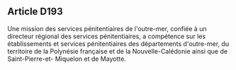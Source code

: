 Article D193
----
Une mission des services pénitentiaires de l'outre-mer, confiée à un directeur
régional des services pénitentiaires, a compétence sur les établissements et
services pénitentiaires des départements d'outre-mer, du territoire de la
Polynésie française et de la Nouvelle-Calédonie ainsi que de Saint-Pierre-et-
Miquelon et de Mayotte.
